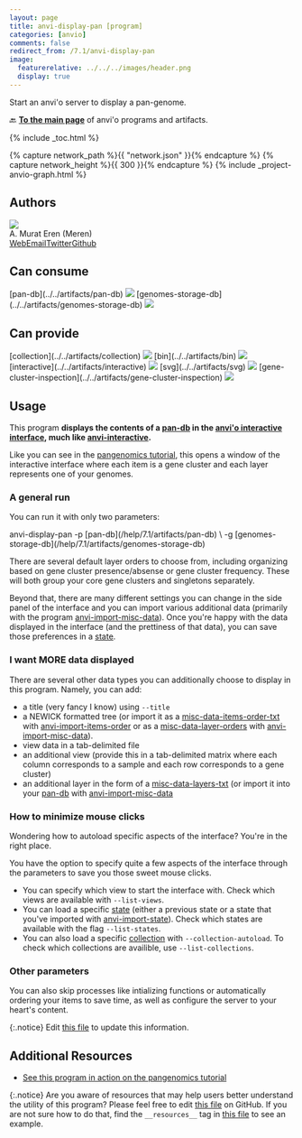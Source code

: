```yaml
---
layout: page
title: anvi-display-pan [program]
categories: [anvio]
comments: false
redirect_from: /7.1/anvi-display-pan
image:
  featurerelative: ../../../images/header.png
  display: true
---
```


Start an anvi&#x27;o server to display a pan-genome.

🔙 **[To the main page](../../)** of anvi'o programs and artifacts.


{% include _toc.html %}
<div id="svg" class="subnetwork"></div>
{% capture network_path %}{{ "network.json" }}{% endcapture %}
{% capture network_height %}{{ 300 }}{% endcapture %}
{% include _project-anvio-graph.html %}


## Authors

<div class="anvio-person"><div class="anvio-person-info"><div class="anvio-person-photo"><img class="anvio-person-photo-img" src="../../images/authors/meren.jpg" /></div><div class="anvio-person-info-box"><span class="anvio-person-name">A. Murat Eren (Meren)</span><div class="anvio-person-social-box"><a href="http://meren.org" class="person-social" target="_blank"><i class="fa fa-fw fa-home"></i>Web</a><a href="mailto:a.murat.eren@gmail.com" class="person-social" target="_blank"><i class="fa fa-fw fa-envelope-square"></i>Email</a><a href="http://twitter.com/merenbey" class="person-social" target="_blank"><i class="fa fa-fw fa-twitter-square"></i>Twitter</a><a href="http://github.com/meren" class="person-social" target="_blank"><i class="fa fa-fw fa-github"></i>Github</a></div></div></div></div>



## Can consume


<p style="text-align: left" markdown="1"><span class="artifact-r">[pan-db](../../artifacts/pan-db) <img src="../../images/icons/DB.png" class="artifact-icon-mini" /></span> <span class="artifact-r">[genomes-storage-db](../../artifacts/genomes-storage-db) <img src="../../images/icons/DB.png" class="artifact-icon-mini" /></span></p>


## Can provide


<p style="text-align: left" markdown="1"><span class="artifact-p">[collection](../../artifacts/collection) <img src="../../images/icons/COLLECTION.png" class="artifact-icon-mini" /></span> <span class="artifact-p">[bin](../../artifacts/bin) <img src="../../images/icons/BIN.png" class="artifact-icon-mini" /></span> <span class="artifact-p">[interactive](../../artifacts/interactive) <img src="../../images/icons/DISPLAY.png" class="artifact-icon-mini" /></span> <span class="artifact-p">[svg](../../artifacts/svg) <img src="../../images/icons/SVG.png" class="artifact-icon-mini" /></span> <span class="artifact-p">[gene-cluster-inspection](../../artifacts/gene-cluster-inspection) <img src="../../images/icons/DISPLAY.png" class="artifact-icon-mini" /></span></p>


## Usage


This program **displays the contents of a <span class="artifact-n">[pan-db](/help/7.1/artifacts/pan-db)</span> in the [anvi'o interactive interface](http://merenlab.org/2016/02/27/the-anvio-interactive-interface//#using-the-anvio-interactive-interface), much like <span class="artifact-n">[anvi-interactive](/help/7.1/programs/anvi-interactive)</span>.**

Like you can see in the [pangenomics tutorial](http://merenlab.org/2016/11/08/pangenomics-v2/#displaying-the-pan-genome), this opens a window of the interactive interface where each item is a gene cluster and each layer represents one of your genomes. 

### A general run 

You can run it with only two parameters: 

<div class="codeblock" markdown="1">
anvi&#45;display&#45;pan &#45;p <span class="artifact&#45;n">[pan&#45;db](/help/7.1/artifacts/pan&#45;db)</span> \
                 &#45;g <span class="artifact&#45;n">[genomes&#45;storage&#45;db](/help/7.1/artifacts/genomes&#45;storage&#45;db)</span> 
</div>

There are several default layer orders to choose from, including organizing based on gene cluster presence/absense or gene cluster frequency. These will both group your core gene clusters and singletons separately. 

Beyond that, there are many different settings you can change in the side panel of the interface and you can import various additional data (primarily with the program <span class="artifact-n">[anvi-import-misc-data](/help/7.1/programs/anvi-import-misc-data)</span>). Once you're happy with the data displayed in the interface (and the prettiness of that data), you can  save those preferences in a <span class="artifact-n">[state](/help/7.1/artifacts/state)</span>. 

### I want MORE data displayed 

There are several other data types you can additionally choose to display in this program. Namely, you can add:

- a title (very fancy I know) using `--title` 
- a NEWICK formatted tree (or import it as a <span class="artifact-n">[misc-data-items-order-txt](/help/7.1/artifacts/misc-data-items-order-txt)</span> with <span class="artifact-n">[anvi-import-items-order](/help/7.1/programs/anvi-import-items-order)</span> or as a <span class="artifact-n">[misc-data-layer-orders](/help/7.1/artifacts/misc-data-layer-orders)</span> with <span class="artifact-n">[anvi-import-misc-data](/help/7.1/programs/anvi-import-misc-data)</span>). 
- view data in a tab-delimited file
- an additional view (provide this in a tab-delimited matrix where each column corresponds to a sample and each row corresponds to a gene cluster)
- an additional layer in the form of a <span class="artifact-n">[misc-data-layers-txt](/help/7.1/artifacts/misc-data-layers-txt)</span> (or import it into your <span class="artifact-n">[pan-db](/help/7.1/artifacts/pan-db)</span> with <span class="artifact-n">[anvi-import-misc-data](/help/7.1/programs/anvi-import-misc-data)</span>

### How to minimize mouse clicks 

Wondering how to autoload specific aspects of the interface? You're in the right place. 

You have the option to specify quite a few aspects of the interface through the parameters to save you those sweet mouse clicks. 

- You can specify which view to start the interface with. Check which views are available with `--list-views`. 
- You can load a specific <span class="artifact-n">[state](/help/7.1/artifacts/state)</span> (either a previous state or a state that you've imported with <span class="artifact-n">[anvi-import-state](/help/7.1/programs/anvi-import-state)</span>). Check which states are available with the flag `--list-states`. 
- You can also load a specific <span class="artifact-n">[collection](/help/7.1/artifacts/collection)</span> with `--collection-autoload`. To check which collections are availible, use `--list-collections`. 

### Other parameters 

You can also skip processes like intializing functions or automatically ordering your items to save time, as well as configure the server to your heart's content. 


{:.notice}
Edit [this file](https://github.com/merenlab/anvio/tree/master/anvio/docs/programs/anvi-display-pan.md) to update this information.


## Additional Resources


* [See this program in action on the pangenomics tutorial](http://merenlab.org/2016/11/08/pangenomics-v2/#displaying-the-pan-genome)


{:.notice}
Are you aware of resources that may help users better understand the utility of this program? Please feel free to edit [this file](https://github.com/merenlab/anvio/tree/master/bin/anvi-display-pan) on GitHub. If you are not sure how to do that, find the `__resources__` tag in [this file](https://github.com/merenlab/anvio/blob/master/bin/anvi-interactive) to see an example.
